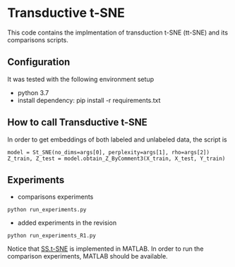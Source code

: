 # Transductive t-SNE
This code contains the implmentation of transduction t-SNE (tt-SNE) and its comparisons scripts. 

## Configuration
It was tested with the following environment setup
- python 3.7
- install dependency: pip install -r requirements.txt

## How to call Transductive t-SNE 
In order to get embeddings of both labeled and unlabeled data, the script is
```
model = St_SNE(no_dims=args[0], perplexity=args[1], rho=args[2])
Z_train, Z_test = model.obtain_Z_ByComment3(X_train, X_test, Y_train)
```

## Experiments
- comparisons experiments
```commandline
python run_experiments.py
```
- added experiments in the revision
```commandline
python run_experiments_R1.py
```
Notice that [SS.t-SNE](https://github.com/wserna/Semi-supervised.t-SNE) is implemented in MATLAB. In order to run
the comparison experiments, MATLAB should be available.